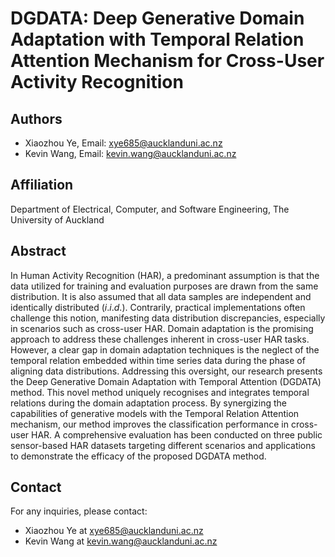 # DGDATA: Deep Generative Domain Adaptation with Temporal Relation Attention Mechanism for Cross-User Activity Recognition

## Authors
- Xiaozhou Ye, Email: xye685@aucklanduni.ac.nz
- Kevin Wang, Email: kevin.wang@aucklanduni.ac.nz

## Affiliation
Department of Electrical, Computer, and Software Engineering, The University of Auckland

## Abstract
In Human Activity Recognition (HAR), a predominant assumption is that the data utilized for training and evaluation purposes are drawn from the same distribution. It is also assumed that all data samples are independent and identically distributed ($\displaystyle i.i.d.$). Contrarily, practical implementations often challenge this notion, manifesting data distribution discrepancies, especially in scenarios such as cross-user HAR. Domain adaptation is the promising approach to address these challenges inherent in cross-user HAR tasks. However, a clear gap in domain adaptation techniques is the neglect of the temporal relation embedded within time series data during the phase of aligning data distributions. Addressing this oversight, our research presents the Deep Generative Domain Adaptation with Temporal Attention (DGDATA) method. This novel method uniquely recognises and integrates temporal relations during the domain adaptation process. By synergizing the capabilities of generative models with the Temporal Relation Attention mechanism, our method improves the classification performance in cross-user HAR. A comprehensive evaluation has been conducted on three public sensor-based HAR datasets targeting different scenarios and applications to demonstrate the efficacy of the proposed DGDATA method. 

## Contact
For any inquiries, please contact:
- Xiaozhou Ye at xye685@aucklanduni.ac.nz
- Kevin Wang at kevin.wang@aucklanduni.ac.nz
